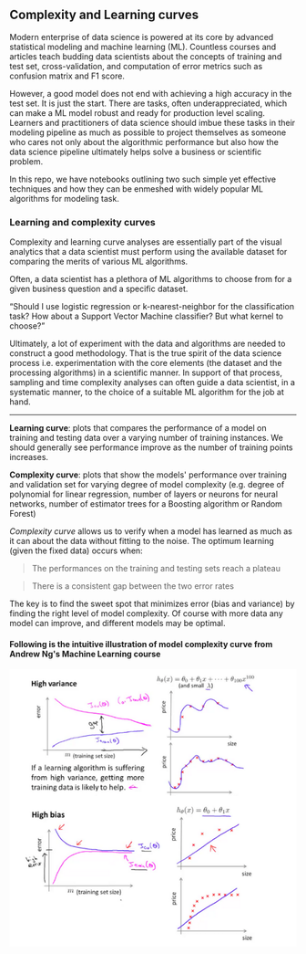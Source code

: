 ## Complexity and Learning curves
Modern enterprise of data science is powered at its core by advanced statistical modeling and machine learning (ML). Countless courses and articles teach budding data scientists about the concepts of training and test set, cross-validation, and computation of error metrics such as confusion matrix and F1 score. 

However, a good model does not end with achieving a high accuracy in the test set. It is just the start. There are tasks, often underappreciated, which can make a ML model robust and ready for production level scaling. Learners and practitioners of data science should imbue these tasks in their modeling pipeline as much as possible to project themselves as someone who cares not only about the algorithmic performance but also how the data science pipeline ultimately helps solve a business or scientific problem.

In this repo, we have notebooks outlining two such simple yet effective techniques and how they can be enmeshed with widely popular ML algorithms for modeling task.

### Learning and complexity curves
Complexity and learning curve analyses are essentially part of the visual analytics that a data scientist must perform using the available dataset for comparing the merits of various ML algorithms. 

Often, a data scientist has a plethora of ML algorithms to choose from for a given business question and a specific dataset. 

“Should I use logistic regression or k-nearest-neighbor for the classification task? How about a Support Vector Machine classifier? But what kernel to choose?” 

Ultimately, a lot of experiment with the data and algorithms are needed to construct a good methodology. That is the true spirit of the data science process i.e. experimentation with the core elements (the dataset and the processing algorithms) in a scientific manner. In support of that process, sampling and time complexity analyses can often guide a data scientist, in a systematic manner, to the choice of a suitable ML algorithm for the job at hand.

---

**Learning curve**: plots that compares the performance of a model on training and testing data over a varying number of training instances. We should generally see performance improve as the number of training points increases. 

**Complexity curve**: plots that show the models' performance over training and validation set for varying degree of model complexity (e.g. degree of polynomial for linear regression, number of layers or neurons for neural networks, number of estimator trees for a Boosting algorithm or Random Forest)

*Complexity curve* allows us to verify when a model has learned as much as it can about the data without fitting to the noise. The optimum learning (given the fixed data) occurs when:

> The performances on the training and testing sets reach a plateau

> There is a consistent gap between the two error rates

The key is to find the sweet spot that minimizes error (bias and variance) by finding the right level of model complexity. Of course with more data any model can improve, and different models may be optimal.

#### Following is the intuitive illustration of model complexity curve from Andrew Ng's Machine Learning course
![complexity_curve](images/complexity-learning-curve.png)
